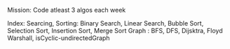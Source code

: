 Mission: Code atleast 3 algos each week

Index: 
Searcing, Sorting: Binary Search, Linear Search, Bubble Sort, Selection Sort, Insertion Sort, Merge Sort
Graph : BFS, DFS, Dijsktra, Floyd Warshall, isCyclic-undirectedGraph